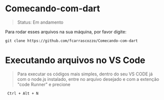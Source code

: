 # Comecando-com-dart

> Status: Em andamento

Para rodar esses arquivos na sua máquina, por favor digite:

```
git clone https://github.com/fcarrascozzo/Comecando-com-dart
```

# Executando arquivos no VS Code

>Para executar os códigos mais simples, dentro do seu VS CODE já com o node.js instalado, entre no arquivo desejado e com a extenção "code Runner" e precione

```
 Ctrl + Alt + N
```